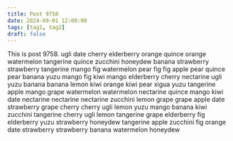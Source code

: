 ```yaml
---
title: Post 9758
date: 2024-09-01 12:00:00
tags: [tag1, tag2]
draft: false
---
```

This is post 9758.
ugli
date
cherry
elderberry
orange
quince
orange
watermelon
tangerine
quince
zucchini
honeydew
banana
strawberry
strawberry
tangerine
mango
fig
watermelon
pear
fig
fig
apple
pear
quince
pear
banana
yuzu
mango
fig
kiwi
mango
elderberry
cherry
nectarine
ugli
yuzu
banana
banana
lemon
kiwi
orange
kiwi
pear
xigua
yuzu
tangerine
apple
mango
grape
watermelon
watermelon
nectarine
quince
mango
kiwi
date
nectarine
nectarine
nectarine
zucchini
lemon
grape
grape
apple
date
strawberry
grape
cherry
cherry
ugli
lemon
yuzu
mango
banana
kiwi
zucchini
tangerine
cherry
ugli
lemon
tangerine
grape
elderberry
fig
elderberry
yuzu
strawberry
honeydew
tangerine
apple
zucchini
fig
orange
date
strawberry
strawberry
banana
watermelon
honeydew
